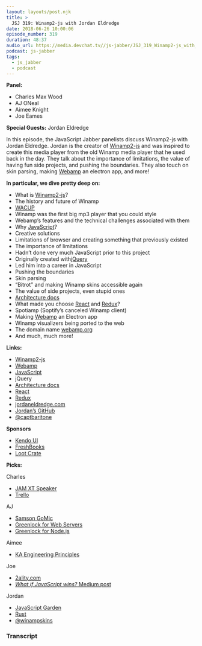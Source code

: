 ```yaml
---
layout: layouts/post.njk
title: >
  JSJ 319: Winamp2-js with Jordan Eldredge
date: 2018-06-26 10:00:06
episode_number: 319
duration: 48:37
audio_url: https://media.devchat.tv//js-jabber/JSJ_319_Winamp2-js_with_Jordan_Eldredge.mp3
podcast: js-jabber
tags:
  - js_jabber
  - podcast
---
```


**Panel:**

- Charles Max Wood
- AJ ONeal
- Aimee Knight
- Joe Eames

**Special Guests:** Jordan Eldredge

In this episode, the JavaScript Jabber panelists discuss Winamp2-js with Jordan Eldredge. Jordan is the creator of [Winamp2-js](https://github.com/captbaritone/webamp) and was inspired to create this media player from the old Winamp media player that he used back in the day. They talk about the importance of limitations, the value of having fun side projects, and pushing the boundaries. They also touch on skin parsing, making [Webamp](https://github.com/captbaritone/webamp) an electron app, and more!

**In particular, we dive pretty deep on:**

- What is [Winamp2-js](https://github.com/captbaritone/webamp)?
- The history and future of Winamp
- [WACUP](https://getwacup.com/)
- Winamp was the first big mp3 player that you could style
- Webamp’s features and the technical challenges associated with them
- Why [JavaScript](https://www.javascript.com/)?
- Creative solutions
- Limitations of browser and creating something that previously existed
- The importance of limitations
- Hadn’t done very much JavaScript prior to this project
- Originally created with[jQuery](https://jquery.com/)
- Led him into a career in JavaScript
- Pushing the boundaries
- Skin parsing
- “Bitrot” and making Winamp skins accessible again
- The value of side projects, even stupid ones
- [Architecture docs](https://github.com/captbaritone/webamp/blob/master/docs/architecture.md)
- What made you choose [React](https://reactjs.org/) and [Redux](https://redux.js.org/)?
- Spotiamp (Soptify’s canceled Winamp client)
- Making [Webamp](https://github.com/captbaritone/webamp) an Electron app
- Winamp visualizers being ported to the web
- The domain name [webamp.org](https://webamp.org/)
- And much, much more!

**Links:**

- [Winamp2-js](https://github.com/captbaritone/webamp)
- [Webamp](https://github.com/captbaritone/webamp)
- [JavaScript](https://www.javascript.com/)
- jQuery
- [Architecture docs](https://github.com/captbaritone/webamp/blob/master/docs/architecture.md)
- [React](https://reactjs.org/)
- [Redux](https://redux.js.org/)
- [jordaneldredge.com](https://jordaneldredge.com/)
- [Jordan’s GitHub](https://github.com/captbaritone)
- [@captbaritone](https://twitter.com/captbaritone)

**Sponsors**

- [Kendo UI](https://www.telerik.com/kendo-ui?utm_medium=social-paid&utm_source=devchattv&utm_campaign=kendo-ui-awareness-jsjabber)
- [FreshBooks](https://www.freshbooks.com/invoice?ref=11731&utm_source=pbm&utm_medium=affiliate-program&utm_influencer=419364&utm_campaign=podcast-influencers)
- [Loot Crate](https://www.lootcrate.com/)

**Picks:**

Charles

- [JAM XT Speaker](https://www.amazon.com/Wireless-Carabiner-Speakerphone-Bluetooth-HXP430BL/dp/B00CDGSNPS)
- [Trello](https://trello.com/)

AJ

- [Samson GoMic](https://www.amazon.com/Samson-Mic-Portable-Condenser-Microphone/dp/B001R76D42/ref=as_li_ss_tl?ie=UTF8&linkCode=sl1&tag=co0dcd-20&linkId=684f0d7241f44acdf0b6244c56dd12a9)
- [Greenlock for Web Servers](https://git.coolaj86.com/coolaj86/greenlock-cli.js)
- [Greenlock for Node.js](https://git.coolaj86.com/coolaj86/greenlock-express.js)

Aimee

- [KA Engineering Principles](https://docs.google.com/document/d/1PW4NYn9pYNam2EuGEsTN9pTgwTfFnT_R9OZLJJICWQU/edit)

Joe

- [2ality.com](https://2ality.com/)
- [_What if JavaScript wins?_ Medium post](https://medium.com/@anildash/what-if-javascript-wins-84898e5341a)

Jordan

- [JavaScript Garden](https://bonsaiden.github.io/JavaScript-Garden/)
- [Rust](https://www.rust-lang.org/en-US/)
- [@winampskins](https://twitter.com/winampskins)

### Transcript
